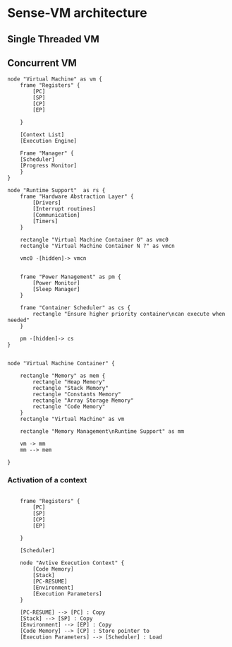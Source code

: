 
# Sense-VM architecture 


## Single Threaded VM 



## Concurrent VM 


```plantuml
node "Virtual Machine" as vm { 
	frame "Registers" { 
		[PC] 
	    [SP] 
		[CP]
		[EP]
		
	}
	
	[Context List]
	[Execution Engine]
	
	Frame "Manager" {
	[Scheduler]
	[Progress Monitor]
	}
} 
```

```plantuml
node "Runtime Support"  as rs { 
	frame "Hardware Abstraction Layer" {
		[Drivers]
		[Interrupt routines]
		[Communication]
		[Timers]
	}

	rectangle "Virtual Machine Container 0" as vmc0
	rectangle "Virtual Machine Container N ?" as vmcn
	
	vmc0 -[hidden]-> vmcn
	
	
	frame "Power Management" as pm { 
		[Power Monitor] 
		[Sleep Manager] 
	}
	
	frame "Container Scheduler" as cs { 
		rectangle "Ensure higher priority container\ncan execute when needed"
	}
	
	pm -[hidden]-> cs
}
 
```

```plantuml
node "Virtual Machine Container" {
	
   	rectangle "Memory" as mem {
		rectangle "Heap Memory" 
		rectangle "Stack Memory"
		rectangle "Constants Memory"
		rectangle "Array Storage Memory"
		rectangle "Code Memory"
	}
	rectangle "Virtual Machine" as vm
		
	rectangle "Memory Management\nRuntime Support" as mm
	
	vm -> mm 
	mm --> mem
	
}
``` 

<!-- [Scheduler] -> [Execution Parameters] -->
<!-- [Scheduler] -> [Sleep Manager]  -->

### Activation of a context 

```plantuml

	frame "Registers" { 
		[PC] 
	    [SP] 
		[CP]
		[EP]
		
	}
	
	[Scheduler]

	node "Avtive Execution Context" { 
		[Code Memory] 
		[Stack]
		[PC-RESUME]
		[Environment]
		[Execution Parameters]
	}

    [PC-RESUME] --> [PC] : Copy
	[Stack] --> [SP] : Copy
	[Environment] --> [EP] : Copy
	[Code Memory] --> [CP] : Store pointer to
	[Execution Parameters] --> [Scheduler] : Load
	
``` 



<!-- node "Virtual Machine" { -->
<!-- 	[Registers] -->
<!-- 	[Stack] -->
	
<!-- 	[Execution engine] -->
	
<!-- 	[Linear Code Memory] -->
<!-- 	[Heap] -->
<!-- } -->


<!-- node "Execution context" {  -->
<!-- 	[Registers Storage] -->
<!-- 	[Stack Storage]  -->
<!-- 	[Code] -->
<!-- } -->


<!--  [Registers] -\-> [Registers Storage]  -->
<!--  [Stack] -\-> [Stack Storage] -->
<!--  [Code] -\-> [Linear Code Memory] -->
 


